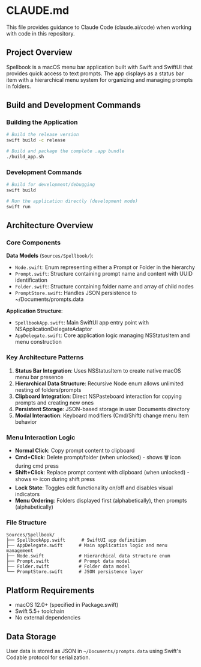 # CLAUDE.md

This file provides guidance to Claude Code (claude.ai/code) when working with code in this repository.

## Project Overview

Spellbook is a macOS menu bar application built with Swift and SwiftUI that provides quick access to text prompts. The app displays as a status bar item with a hierarchical menu system for organizing and managing prompts in folders.

## Build and Development Commands

### Building the Application
```bash
# Build the release version
swift build -c release

# Build and package the complete .app bundle
./build_app.sh
```

### Development Commands
```bash
# Build for development/debugging
swift build

# Run the application directly (development mode)
swift run
```

## Architecture Overview

### Core Components

**Data Models** (`Sources/Spellbook/`):
- `Node.swift`: Enum representing either a Prompt or Folder in the hierarchy
- `Prompt.swift`: Structure containing prompt name and content with UUID identification
- `Folder.swift`: Structure containing folder name and array of child nodes
- `PromptStore.swift`: Handles JSON persistence to ~/Documents/prompts.data

**Application Structure**:
- `SpellbookApp.swift`: Main SwiftUI app entry point with NSApplicationDelegateAdaptor
- `AppDelegate.swift`: Core application logic managing NSStatusItem and menu construction

### Key Architecture Patterns

1. **Status Bar Integration**: Uses NSStatusItem to create native macOS menu bar presence
2. **Hierarchical Data Structure**: Recursive Node enum allows unlimited nesting of folders/prompts
3. **Clipboard Integration**: Direct NSPasteboard interaction for copying prompts and creating new ones
4. **Persistent Storage**: JSON-based storage in user Documents directory
5. **Modal Interaction**: Keyboard modifiers (Cmd/Shift) change menu item behavior

### Menu Interaction Logic
- **Normal Click**: Copy prompt content to clipboard
- **Cmd+Click**: Delete prompt/folder (when unlocked) - shows 🗑 icon during cmd press
- **Shift+Click**: Replace prompt content with clipboard (when unlocked) - shows ✏️ icon during shift press
- **Lock State**: Toggles edit functionality on/off and disables visual indicators
- **Menu Ordering**: Folders displayed first (alphabetically), then prompts (alphabetically)

### File Structure
```
Sources/Spellbook/
├── SpellbookApp.swift      # SwiftUI app definition
├── AppDelegate.swift      # Main application logic and menu management
├── Node.swift             # Hierarchical data structure enum
├── Prompt.swift           # Prompt data model
├── Folder.swift           # Folder data model
└── PromptStore.swift      # JSON persistence layer
```

## Platform Requirements

- macOS 12.0+ (specified in Package.swift)
- Swift 5.5+ toolchain
- No external dependencies

## Data Storage

User data is stored as JSON in `~/Documents/prompts.data` using Swift's Codable protocol for serialization.
